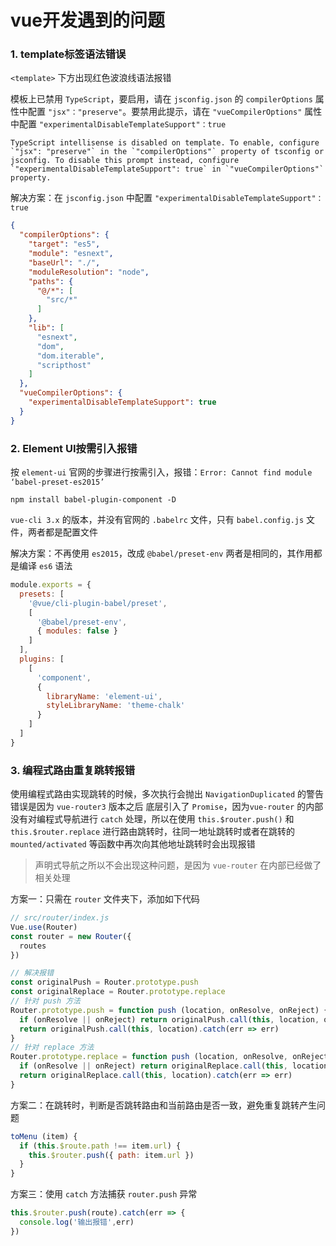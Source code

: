 # vue开发遇到的问题

### 1. template标签语法错误

`<template>` 下方出现红色波浪线语法报错

模板上已禁用 `TypeScript`，要启用，请在 `jsconfig.json` 的 `compilerOptions` 属性中配置 `"jsx"："preserve"`。要禁用此提示，请在 `"vueCompilerOptions"` 属性中配置 `"experimentalDisableTemplateSupport"：true`

```
TypeScript intellisense is disabled on template. To enable, configure `"jsx": "preserve"` in the `"compilerOptions"` property of tsconfig or jsconfig. To disable this prompt instead, configure `"experimentalDisableTemplateSupport": true` in `"vueCompilerOptions"` property.
```

解决方案：在 `jsconfig.json` 中配置 `"experimentalDisableTemplateSupport"：true`

```json
{
  "compilerOptions": {
    "target": "es5",
    "module": "esnext",
    "baseUrl": "./",
    "moduleResolution": "node",
    "paths": {
      "@/*": [
        "src/*"
      ]
    },
    "lib": [
      "esnext",
      "dom",
      "dom.iterable",
      "scripthost"
    ]
  },
  "vueCompilerOptions": {
    "experimentalDisableTemplateSupport": true
  }
}

```



### 2. Element UI按需引入报错

按 `element-ui` 官网的步骤进行按需引入，报错：`Error: Cannot find module ‘babel-preset-es2015’`

```shell
npm install babel-plugin-component -D
```

`vue-cli 3.x` 的版本，并没有官网的 `.babelrc` 文件，只有 `babel.config.js` 文件，两者都是配置文件

解决方案：不再使用 `es2015`，改成 `@babel/preset-env` 两者是相同的，其作用都是编译 `es6` 语法

```js
module.exports = {
  presets: [
    '@vue/cli-plugin-babel/preset',
    [
      '@babel/preset-env',
      { modules: false }
    ]
  ],
  plugins: [
    [
      'component',
      {
        libraryName: 'element-ui',
        styleLibraryName: 'theme-chalk'
      }
    ]
  ]
}
```



### 3. 编程式路由重复跳转报错

使用编程式路由实现跳转的时候，多次执行会抛出 `NavigationDuplicated` 的警告错误是因为 `vue-router3` 版本之后 底层引入了 `Promise`，因为`vue-router` 的内部没有对编程式导航进行 `catch` 处理，所以在使用 `this.$router.push()` 和 `this.$router.replace` 进行路由跳转时，往同一地址跳转时或者在跳转的 `mounted/activated` 等函数中再次向其他地址跳转时会出现报错

> 声明式导航之所以不会出现这种问题，是因为 `vue-router` 在内部已经做了相关处理



方案一：只需在 `router` 文件夹下，添加如下代码

```js
// src/router/index.js
Vue.use(Router)
const router = new Router({
  routes
})

// 解决报错
const originalPush = Router.prototype.push
const originalReplace = Router.prototype.replace
// 针对 push 方法
Router.prototype.push = function push (location, onResolve, onReject) {
  if (onResolve || onReject) return originalPush.call(this, location, onResolve, onReject)
  return originalPush.call(this, location).catch(err => err)
}
// 针对 replace 方法
Router.prototype.replace = function push (location, onResolve, onReject) {
  if (onResolve || onReject) return originalReplace.call(this, location, onResolve, onReject)
  return originalReplace.call(this, location).catch(err => err)
}
```



方案二：在跳转时，判断是否跳转路由和当前路由是否一致，避免重复跳转产生问题

```js
toMenu (item) {
  if (this.$route.path !== item.url) {
    this.$router.push({ path: item.url })
  }
}
```



方案三：使用 `catch` 方法捕获 `router.push` 异常

```js
this.$router.push(route).catch(err => {
  console.log('输出报错',err)
})
```

